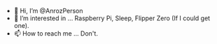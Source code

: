 - 👋 Hi, I’m @AnrozPerson
- 👀 I’m interested in ... Raspberry Pi, Sleep, Flipper Zero (If I could get one).
- 📫 How to reach me ... Don't.

<!---
AnrozPerson/AnrozPerson is a ✨ special ✨ repository because its `README.md` (this file) appears on your GitHub profile.
You can click the Preview link to take a look at your changes.
--->

